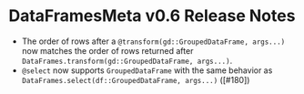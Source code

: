 # DataFramesMeta v0.6 Release Notes

* The order of rows after a `@transform(gd::GroupedDataFrame, args...)` now matches the 
  order of rows returned after `DataFrames.transform(gd::GroupedDataFrame, args...)`. 
* `@select` now supports `GroupedDataFrame` with the same behavior as 
  `DataFrames.select(df::GroupedDataFrame, args...)` ([#180])